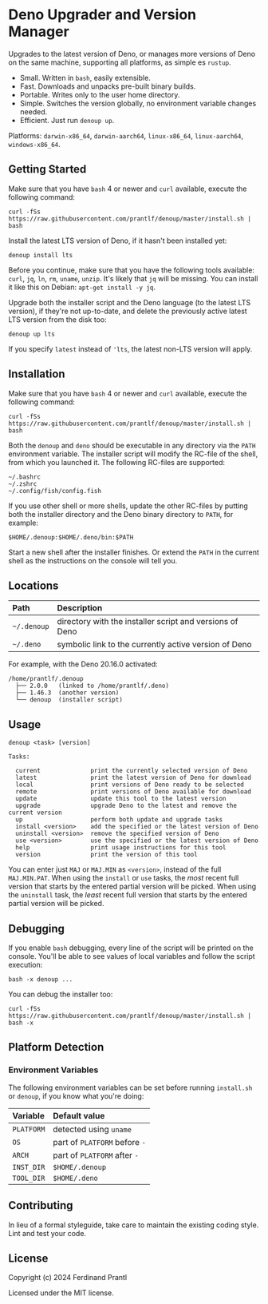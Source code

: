 # Deno Upgrader and Version Manager

Upgrades to the latest version of Deno, or manages more versions of Deno on the same machine, supporting all platforms, as simple es `rustup`.

* Small. Written in `bash`, easily extensible.
* Fast. Downloads and unpacks pre-built binary builds.
* Portable. Writes only to the user home directory.
* Simple. Switches the version globally, no environment variable changes needed.
* Efficient. Just run `denoup up`.

Platforms: `darwin-x86_64`, `darwin-aarch64`, `linux-x86_64`, `linux-aarch64`, `windows-x86_64`.

## Getting Started

Make sure that you have `bash` 4 or newer and `curl` available, execute the following command:

    curl -fSs https://raw.githubusercontent.com/prantlf/denoup/master/install.sh | bash

Install the latest LTS version of Deno, if it hasn't been installed yet:

    denoup install lts

Before you continue, make sure that you have the following tools available: `curl`, `jq`, `ln`, `rm`,  `uname`, `unzip`. It's likely that `jq` will be missing. You can install it like this on Debian: `apt-get install -y jq`.

Upgrade both the installer script and the Deno language (to the latest LTS version), if they're not up-to-date, and delete the previously active latest LTS version from the disk too:

    denoup up lts

If you specify `latest` instead of `'lts`, the latest non-LTS version will apply.

## Installation

Make sure that you have `bash` 4 or newer and `curl` available, execute the following command:

    curl -fSs https://raw.githubusercontent.com/prantlf/denoup/master/install.sh | bash

Both the `denoup` and `deno` should be executable in any directory via the `PATH` environment variable. The installer script will modify the RC-file of the shell, from which you launched it. The following RC-files are supported:

    ~/.bashrc
    ~/.zshrc
    ~/.config/fish/config.fish

If you use other shell or more shells, update the other RC-files by putting both the installer directory and the Deno binary directory to `PATH`, for example:

    $HOME/.denoup:$HOME/.deno/bin:$PATH

Start a new shell after the installer finishes. Or extend the `PATH` in the current shell as the instructions on the console will tell you.

## Locations

| Path        | Description                                              |
|:------------|:---------------------------------------------------------|
| `~/.denoup` | directory with the installer script and versions of Deno |
| `~/.deno`   | symbolic link to the currently active version of Deno    |

For example, with the Deno 20.16.0 activated:

    /home/prantlf/.denoup
      ├── 2.0.0   (linked to /home/prantlf/.deno)
      ├── 1.46.3  (another version)
      └── denoup  (installer script)

## Usage

    denoup <task> [version]

    Tasks:

      current              print the currently selected version of Deno
      latest               print the latest version of Deno for download
      local                print versions of Deno ready to be selected
      remote               print versions of Deno available for download
      update               update this tool to the latest version
      upgrade              upgrade Deno to the latest and remove the current version
      up                   perform both update and upgrade tasks
      install <version>    add the specified or the latest version of Deno
      uninstall <version>  remove the specified version of Deno
      use <version>        use the specified or the latest version of Deno
      help                 print usage instructions for this tool
      version              print the version of this tool

You can enter just `MAJ` or `MAJ.MIN` as `<version>`, instead of the full `MAJ.MIN.PAT`. When using the `install` or `use` tasks, the *most* recent full version that starts by the entered partial version will be picked. When using the `uninstall` task, the *least* recent full version that starts by the entered partial version will be picked.

## Debugging

If you enable `bash` debugging, every line of the script will be printed on the console. You'll be able to see values of local variables and follow the script execution:

    bash -x denoup ...

You can debug the installer too:

    curl -fSs https://raw.githubusercontent.com/prantlf/denoup/master/install.sh | bash -x

## Platform Detection

### Environment Variables

The following environment variables can be set before running `install.sh` or `denoup`, if you know what you're doing:

| Variable       | Default value                 |
|:---------------|:------------------------------|
| `PLATFORM`     | detected using `uname`        |
| `OS`           | part of `PLATFORM` before `-` |
| `ARCH`         | part of `PLATFORM` after `-`  |
| `INST_DIR`     | `$HOME/.denoup`               |
| `TOOL_DIR`     | `$HOME/.deno`                 |

## Contributing

In lieu of a formal styleguide, take care to maintain the existing coding style. Lint and test your code.

## License

Copyright (c) 2024 Ferdinand Prantl

Licensed under the MIT license.
